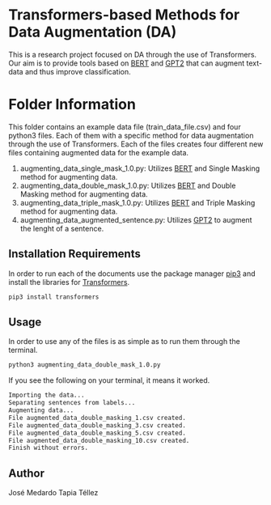 # Transformers-based Methods for Data Augmentation (DA)
This is a research project focused on DA through the use of Transformers. Our aim is to provide tools based on [BERT](https://huggingface.co/transformers/model_doc/bert.html) and [GPT2](https://huggingface.co/transformers/model_doc/gpt2.html) that can augment text-data and thus improve classification.
# Folder Information
This folder contains an example data file (train_data_file.csv) and four python3 files. Each of them with a specific method for data augmentation through the use of Transformers. Each of the files creates four different new files containing augmented data for the example data.
  1. augmenting_data_single_mask_1.0.py: Utilizes [BERT](https://huggingface.co/transformers/model_doc/bert.html) and Single Masking method for augmenting data.
  2. augmenting_data_double_mask_1.0.py: Utilizes [BERT](https://huggingface.co/transformers/model_doc/bert.html) and Double Masking method for augmenting data.  
  3. augmenting_data_triple_mask_1.0.py: Utilizes [BERT](https://huggingface.co/transformers/model_doc/bert.html) and Triple Masking method for augmenting data.
  4.  augmenting_data_augmented_sentence.py: Utilizes [GPT2](https://huggingface.co/transformers/model_doc/gpt2.html) to augment the lenght of a sentence.
## Installation Requirements

In order to run each of the documents use the package manager [pip3](https://pip.pypa.io/en/stable/) and install the libraries for [Transformers](https://huggingface.co/transformers/installation.html).

```bash
pip3 install transformers
```

## Usage
In order to use any of the files is as simple as to run them through the terminal.
``` bash
python3 augmenting_data_double_mask_1.0.py

```
If you see the following on your terminal, it means it worked.
``` bash
Importing the data...
Separating sentences from labels...
Augmenting data...
File augmented_data_double_masking_1.csv created.
File augmented_data_double_masking_3.csv created.
File augmented_data_double_masking_5.csv created.
File augmented_data_double_masking_10.csv created.
Finish without errors.

```

## Author
José Medardo Tapia Téllez
